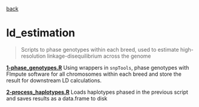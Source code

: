 [back](../README.md)

# ld_estimation

> Scripts to phase genotypes within each breed, used to estimate
> high-resolution linkage-disequilibrium across the genome

[**1-phase_genotypes.R**](./scripts/1-phase_genotypes_literate/1-phase_genotypes.md)
Using wrappers in `snpTools`, phase genotypes with FImpute software for all chromosomes
within each breed and store the result for downstream LD calculations.

[**2-process_haplotypes.R**](./scripts/2-process_haplotypes_literate/2-process_haplotypes.md)
Loads haplotypes phased in the previous script and saves results as a data.frame
to disk
